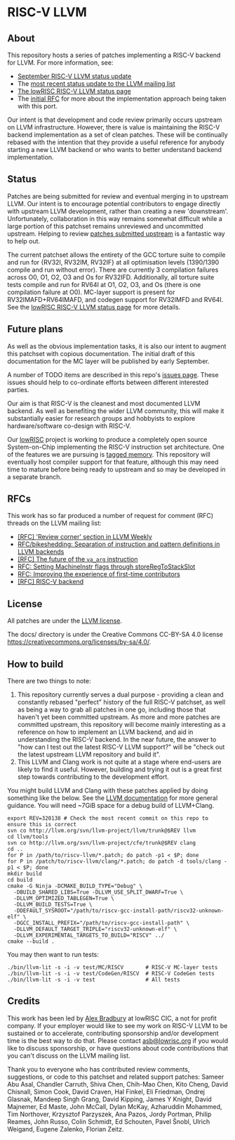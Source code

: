 # RISC-V LLVM
## About
This repository hosts a series of patches implementing a RISC-V backend for 
LLVM. For more information, see:
* [September RISC-V LLVM status
update](http://www.lowrisc.org/blog/2017/09/moving-risc-v-llvm-forwards/)
* The [most recent status update to the LLVM mailing 
list](http://lists.llvm.org/pipermail/llvm-dev/2017-August/116709.html)
* [The lowRISC RISC-V LLVM status page](http://www.lowrisc.org/llvm/status)
* The [initial 
RFC](http://lists.llvm.org/pipermail/llvm-dev/2016-August/103748.html) for 
more about the implementation approach being taken with this port.

Our intent is that development and code review primarily occurs upstream on 
LLVM infrastructure. However, there is value is maintaining the RISC-V backend 
implementation as a set of clean patches. These will be continually rebased 
with the intention that they provide a useful reference for anybody starting a 
new LLVM backend or who wants to better understand backend implementation.

## Status
Patches are being submitted for review and eventual merging in to upstream
LLVM. Our intent is to encourage potential contributors to engage directly 
with upstream LLVM development, rather than creating a new 'downstream'.
Unfortunately, collaboration in this way remains somewhat difficult while a 
large portion of this patchset remains unreviewed and uncommitted upstream.
Helping to review [patches submitted 
upstream](https://reviews.llvm.org/differential/?authors=asb&order=updated) is 
a fantastic way to help out.

The current patchset allows the entirety of the GCC torture suite to compile
and run for {RV32I, RV32IM, RV32IF} at all optimisation levels (1390/1390
compile and run without error). There are currently 3 compilation failures
across O0, O1, O2, O3 and Os for RV32IFD. Additionally, all torture suite
tests compile and run for RV64I at O1, O2, O3, and Os (there is one
compilation failure at O0). MC-layer support is present for
RV32IMAFD+RV64IMAFD, and codegen support for RV32IMFD and RV64I. See the
[lowRISC RISC-V LLVM status page](http://www.lowrisc.org/llvm/status) for more
details.

## Future plans
As well as the obvious implementation tasks, it is also our intent to augment 
this patchset with copious documentation. The initial draft of this 
documentation for the MC layer will be published by early September.

A number of TODO items are described in this repo's [issues 
page](https://github.com/lowrisc/riscv-llvm/issues). These issues should help 
to co-ordinate efforts between different interested parties.

Our aim is that RISC-V is the cleanest and most documented LLVM backend. As 
well as benefiting the wider LLVM community, this will make it substantially 
easier for research groups and hobbyists to explore hardware/software 
co-design with RISC-V.

Our [lowRISC](http://www.lowrisc.org) project is working to produce a 
completely open source System-on-Chip implementing the RISC-V instruction set 
architecture. One of the features we are pursuing is [tagged 
memory](http://www.lowrisc.org/downloads/lowRISC-memo-2014-001.pdf). This 
repository will eventually host compiler support for that feature, although 
this may need time to mature before being ready to upstream and so may be 
developed in a separate branch.

## RFCs
This work has so far produced a number of request for comment (RFC) threads on 
the LLVM mailing list:
* [[RFC] 'Review corner' section in LLVM
Weekly](http://lists.llvm.org/pipermail/llvm-dev/2017-August/116898.html)
* [RFC/bikeshedding: Separation of instruction and pattern definitions in LLVM 
backends](http://lists.llvm.org/pipermail/llvm-dev/2017-August/116635.html)
* [[RFC] The future of the `va_arg`
instruction](http://lists.llvm.org/pipermail/llvm-dev/2017-August/116337.html)
* [RFC: Setting MachineInstr flags through 
storeRegToStackSlot](http://lists.llvm.org/pipermail/llvm-dev/2017-February/110281.html)
* [RFC: Improving the experience of first-time 
contributors](http://lists.llvm.org/pipermail/llvm-dev/2016-November/106696.html)
* [[RFC] RISC-V 
backend](http://lists.llvm.org/pipermail/llvm-dev/2016-August/103748.html)

## License
All patches are under the [LLVM 
license](http://llvm.org/docs/DeveloperPolicy.html#license).

The docs/ directory is under the Creative Commons CC-BY-SA 4.0 license
<https://creativecommons.org/licenses/by-sa/4.0/>.

## How to build
There are two things to note:

1. This repository currently serves a dual purpose - providing a clean and 
constantly rebased "perfect" history of the full RISC-V patchset, as well as 
being a way to grab all patches in one go, including those that haven't yet 
been committed upstream. As more and more patches are committed upstream, this 
repository will become mainly interesting as a reference on how to implement 
an LLVM backend, and aid in understanding the RISC-V backend. In the near 
future, the answer to "how can I test out the latest RISC-V LLVM support?" 
will be "check out the latest upstream LLVM repository and build it".
2. This LLVM and Clang work is not quite at a stage where end-users are likely 
to find it useful. However, building and trying it out is a great first step 
towards contributing to the development effort.

You might build LLVM and Clang with these patches applied by doing something 
like the below. See the [LLVM 
documentation](http://llvm.org/docs/GettingStarted.html) for more general 
guidance. You will need ~7GiB space for a debug build of LLVM+Clang.

    export REV=320138 # Check the most recent commit on this repo to ensure this is correct
    svn co http://llvm.org/svn/llvm-project/llvm/trunk@$REV llvm
    cd llvm/tools
    svn co http://llvm.org/svn/llvm-project/cfe/trunk@$REV clang
    cd ..
    for P in /path/to/riscv-llvm/*.patch; do patch -p1 < $P; done
    for P in /patch/to/riscv-llvm/clang/*.patch; do patch -d tools/clang -p1 < $P; done
    mkdir build
    cd build
    cmake -G Ninja -DCMAKE_BUILD_TYPE="Debug" \
      -DBUILD_SHARED_LIBS=True -DLLVM_USE_SPLIT_DWARF=True \
      -DLLVM_OPTIMIZED_TABLEGEN=True \
      -DLLVM_BUILD_TESTS=True \
      -DDEFAULT_SYSROOT="/path/to/riscv-gcc-install-path/riscv32-unknown-elf" \
      -DGCC_INSTALL_PREFIX="/path/to/riscv-gcc-install-path" \
      -DLLVM_DEFAULT_TARGET_TRIPLE="riscv32-unknown-elf" \
      -DLLVM_EXPERIMENTAL_TARGETS_TO_BUILD="RISCV" ../
    cmake --build .

You may then want to run tests:

    ./bin/llvm-lit -s -i -v test/MC/RISCV       # RISC-V MC-layer tests
    ./bin/llvm-lit -s -i -v test/CodeGen/RISCV  # RISC-V CodeGen tests
    ./bin/llvm-lit -s -i -v test                # All tests

## Credits
This work has been led by [Alex Bradbury](https://twitter.com/asbradbury) at 
lowRISC CIC, a not for profit company. If your employer would like to see my 
work on RISC-V LLVM to be sustained or to accelerate, contributing sponsorship 
and/or development time is the best way to do that.
Please contact asb@lowrisc.org if you would like to discuss sponsorship, or 
have questions about code contributions that you can't discuss on the LLVM 
mailing list.

Thank you to everyone who has contributed review comments, suggestions, or
code to this patchset and related support patches: Sameer Abu Asal, Chandler
Carruth, Shiva Chen, Chih-Mao Chen, Kito Cheng, David Chisnall, Simon Cook,
David Craven, Hal Finkel, Eli Friedman, Ondrej Glasnak, Mandeep Singh Grang,
David Kipping, James Y Knight, David Majnemer, Ed Maste, John McCall, Dylan
McKay, Azharuddin Mohammed, Tim Northover, Krzysztof Parzyszek, Ana Pazos,
Jordy Portman, Philip Reames, John Russo, Colin Schmidt, Ed Schouten, Pavel
Šnobl, Ulrich Weigand, Eugene Zalenko, Florian Zeitz.
